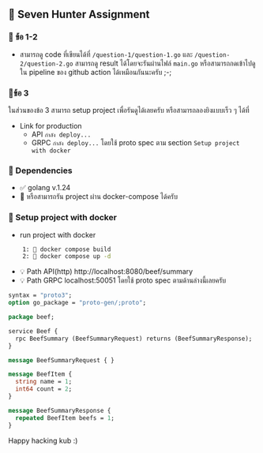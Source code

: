 ## 📙 Seven Hunter Assignment

### 📍 ข้อ 1-2 
- สามารถดู code ที่เขียนได้ที่ `/question-1/question-1.go` และ `/question-2/question-2.go` สามารถดู result ได้โดยจะรันผ่านไฟล์ `main.go` หรือสามารถกดเข้าไปดูใน pipeline ของ github action ได้เหมือนกันนะครับ ;-;


### 📍ข้อ 3
ในส่วนของข้อ 3 สามารถ setup project เพื่อรันดูได้เลยครับ หรือสามารถลองยิงแบบเร็ว ๆ ได้ที่

- Link for production
  - API `กำลัง deploy...`
  - GRPC `กำลัง deploy...` โดยใช้ proto spec ตาม section `Setup project with docker`

### 📍 Dependencies
- ✅ golang v.1.24
- 📄 หรือสามารถรัน project ผ่าน docker-compose ได้ครับ 

### 📁 Setup project with docker
- run project with docker
```bash
    1: 📄 docker compose build
    2: 📄 docker compose up -d
```
- 💡 Path API(http) http://localhost:8080/beef/summary
- 💡 Path GRPC localhost:50051 โดยใช้ proto spec ตามด้านล่างนี้เลยครับ
```protobuf
syntax = "proto3";
option go_package = "proto-gen/;proto";

package beef;

service Beef {
  rpc BeefSummary (BeefSummaryRequest) returns (BeefSummaryResponse);
}

message BeefSummaryRequest { }

message BeefItem {
  string name = 1;
  int64 count = 2;
}

message BeefSummaryResponse {
  repeated BeefItem beefs = 1;
}
```

Happy hacking kub :)

